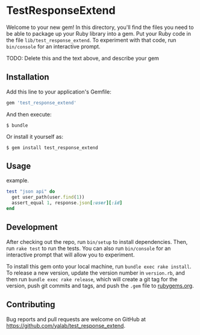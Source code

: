 # TestResponseExtend

Welcome to your new gem! In this directory, you'll find the files you need to be able to package up your Ruby library into a gem. Put your Ruby code in the file `lib/test_response_extend`. To experiment with that code, run `bin/console` for an interactive prompt.

TODO: Delete this and the text above, and describe your gem

## Installation

Add this line to your application's Gemfile:

```ruby
gem 'test_response_extend'
```

And then execute:

    $ bundle

Or install it yourself as:

    $ gem install test_response_extend

## Usage

example.

```ruby
test "json api" do
  get user_path(user.find(1))
  assert_equal 1, response.json[:user][:id]
end
```

## Development

After checking out the repo, run `bin/setup` to install dependencies. Then, run `rake test` to run the tests. You can also run `bin/console` for an interactive prompt that will allow you to experiment.

To install this gem onto your local machine, run `bundle exec rake install`. To release a new version, update the version number in `version.rb`, and then run `bundle exec rake release`, which will create a git tag for the version, push git commits and tags, and push the `.gem` file to [rubygems.org](https://rubygems.org).

## Contributing

Bug reports and pull requests are welcome on GitHub at https://github.com/yalab/test_response_extend.
